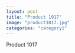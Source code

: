 ```yaml
---
layout: post
title: "Product 1017"
image: "product1017.jpg"
categories: "category1"
---
```

Product 1017
